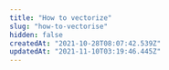 ```yaml
---
title: "How to vectorize"
slug: "how-to-vectorise"
hidden: false
createdAt: "2021-10-28T08:07:42.539Z"
updatedAt: "2021-11-10T03:19:46.445Z"
---
```



